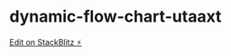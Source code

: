 # dynamic-flow-chart-utaaxt

[Edit on StackBlitz ⚡️](https://stackblitz.com/edit/dynamic-flow-chart-z8tmgm)